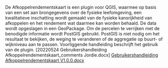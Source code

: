 De Afkoppelrendementskaart is een plugin voor QGIS, waarmee op basis van een set aan brongegevens over de fysieke leefomgeving, een kwalitatieve inschatting wordt gemaakt van de fysieke kansrijkheid van afkoppelen en het rendement wat daarmee kan worden behaald. De data wordt opgeslagen in een GeoPackage. Om de percelen te verrijken met de benodigde informatie wordt PostGIS gebruikt. PostGIS is niet nodig om het resultaat te bekijken, de weging te veranderen of de aggregatie op buurt- of wijkniveau aan te passen. Voorliggende handleiding beschrijft het gebruik van de plugin.
[20220524 Gebruikershandleiding Afkoppelrendementskaart_comments Jordie.docx]
[Gebruikershandleiding Afkoppelrendementskaart V1.0.0.docx](https://github.com/nens/afkoppelkansenkaart/files/9810754/Gebruikershandleiding.Afkoppelrendementskaart.V1.0.0.docx)
